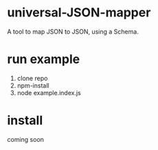 # universal-JSON-mapper
A tool to map JSON to JSON, using a Schema.

# run example
1. clone repo
2. npm-install
3. node example.index.js

# install
coming soon
